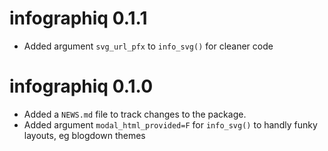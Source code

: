 # infographiq 0.1.1

* Added argument `svg_url_pfx` to `info_svg()` for cleaner code

# infographiq 0.1.0

* Added a `NEWS.md` file to track changes to the package.
* Added argument `modal_html_provided=F` for `info_svg()` to handly funky layouts, eg blogdown themes
